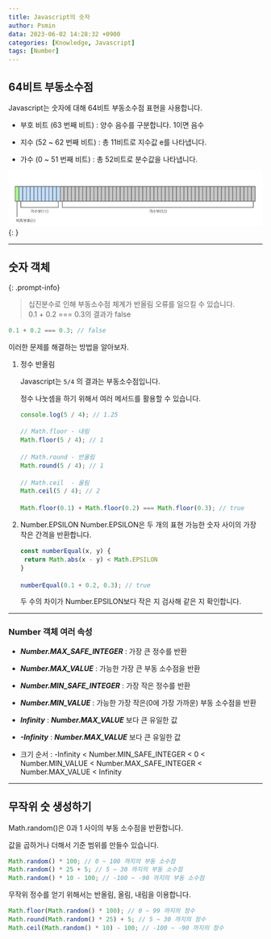 ```yaml
---
title: Javascript의 숫자
author: Psmin
data: 2023-06-02 14:28:32 +0900
categories: [Knowledge, Javascript]
tags: [Number]
---
```


## 64비트 부동소수점

Javascript는 숫자에 대해 64비트 부동소수점 표현을 사용합니다.

- 부호 비트 (63 번째 비트)
  : 양수 음수를 구분합니다. 1이면 음수

- 지수 (52 ~ 62 번째 비트)
  : 총 11비트로 지수값 e를 나타냅니다.

- 가수 (0 ~ 51 번째 비트)
  : 총 52비트로 분수값을 나타냅니다.

![js-number](/assets/img/js-number.png){: }

---

## 숫자 객체

{: .prompt-info}

> 십진분수로 인해 부동소수점 체계가 반올림 오류를 일으킬 수 있습니다.  
> 0.1 + 0.2 === 0.3의 결과가 false

```js
0.1 + 0.2 === 0.3; // false
```

이러한 문제를 해결하는 방법을 알아보자.

1. 정수 반올림

   Javascript는 `5/4` 의 결과는 부동소수점입니다.

   정수 나눗셈을 하기 위해서 여러 메서드를 활용할 수 있습니다.

   ```js
   console.log(5 / 4); // 1.25

   // Math.floor - 내림
   Math.floor(5 / 4); // 1

   // Math.round - 반올림
   Math.round(5 / 4); // 1

   // Math.ceil  - 올림
   Math.ceil(5 / 4); // 2

   Math.floor(0.1) + Math.floor(0.2) === Math.floor(0.3); // true
   ```

2. Number.EPSILON
   Number.EPSILON은 두 개의 표현 가능한 숫자 사이의 가장 작은 간격을 반환합니다.

   ```js
   const numberEqual(x, y) {
    return Math.abs(x - y) < Math.EPSILON
   }

   numberEqual(0.1 + 0.2, 0.3); // true
   ```

   두 수의 차이가 Number.EPSILON보다 작은 지 검사해 같은 지 확인합니다.

---

### Number 객체 여러 속성

- **_Number.MAX_SAFE_INTEGER_** : 가장 큰 정수를 반환
- **_Number.MAX_VALUE_** : 가능한 가장 큰 부동 소수점을 반환
- **_Number.MIN_SAFE_INTEGER_** : 가장 작은 정수를 반환
- **_Number.MIN_VALUE_** : 가능한 가장 작은(0에 가장 가까운) 부동 소수점을 반환
- **_Infinity_** : **_Number.MAX_VALUE_** 보다 큰 유일한 값
- **_-Infinity_** : **_Number.MAX_VALUE_** 보다 큰 유일한 값

- 크기 순서
  : -Infinity < Number.MIN_SAFE_INTEGER < 0 < Number.MIN_VALUE < Number.MAX_SAFE_INTEGER < Number.MAX_VALUE < Infinity

---

## 무작위 숫 생성하기

Math.random()은 0과 1 사이의 부동 소수점을 반환합니다.

값을 곱하거나 더해서 기준 범위를 만들수 있습니다.

```js
Math.random() * 100; // 0 ~ 100 까지의 부동 소수점
Math.random() * 25 + 5; // 5 ~ 30 까지의 부동 소수점
Math.random() * 10 - 100; // -100 ~ -90 까지의 부동 소수점
```

무작위 정수를 얻기 위해서는 반올림, 올림, 내림을 이용합니다.

```js
Math.floor(Math.random() * 100); // 0 ~ 99 까지의 정수
Math.round(Math.random() * 25) + 5; // 5 ~ 30 까지의 정수
Math.ceil(Math.random() * 10) - 100; // -100 ~ -90 까지의 정수
```
